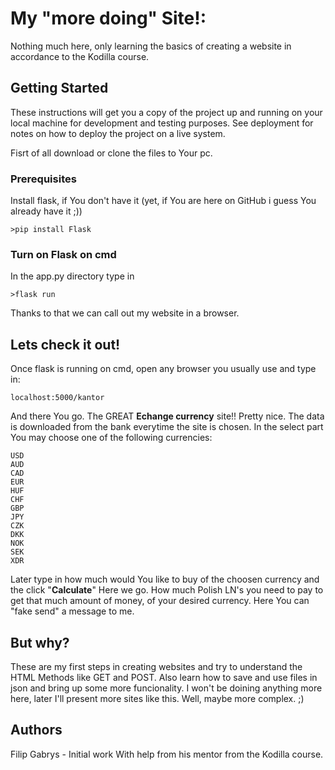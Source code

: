# My "more doing" Site!:

Nothing much here, only learning the basics of creating a website in accordance to the Kodilla course.

## Getting Started

These instructions will get you a copy of the project up and running on your local machine for development and testing purposes. See deployment for notes on how to deploy the project on a live system.

Fisrt of all download or clone the files to Your pc.

### Prerequisites

Install flask, if You don't have it (yet, if You are here on GitHub i guess You already have it ;))

```
>pip install Flask
```

### Turn on Flask on cmd

In the app.py directory type in
```
>flask run
```
Thanks to that we can call out my website in a browser.

## Lets check it out!

Once flask is running on cmd, open any browser you usually use and type in:
```
localhost:5000/kantor
```
And there You go. The GREAT **Echange currency** site!! Pretty nice. 
The data is downloaded from the bank everytime the site is chosen. In the select part You may choose one of the following currencies:
```
USD
AUD
CAD
EUR
HUF
CHF
GBP
JPY
CZK
DKK
NOK
SEK
XDR
```
Later type in how much would You like to buy of the choosen currency and the click "**Calculate**"
Here we go. How much Polish LN's you need to pay to get that much amount of money, of your desired currency.
Here You can "fake send" a message to me.

## But why?

These are my first steps in creating websites and try to understand the HTML Methods like GET and POST. Also learn how to save and use files in json and bring up some more funcionality.
I won't be doining anything more here, later I'll present more sites like this. Well, maybe more complex. ;)

## Authors
Filip Gabrys - Initial work With help from his mentor from the Kodilla course.
